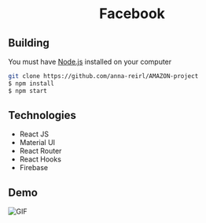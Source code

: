 
<h1 align='center'>Facebook</h1>

## Building
You must have [Node.js](https://nodejs.org) installed on your computer

```bash
git clone https://github.com/anna-reirl/AMAZON-project
$ npm install 
$ npm start
```

## Technologies
* React JS
* Material UI
* React Router
* React Hooks
* Firebase


## Demo 
![GIF](2020-08-30_00-04-10.gif)
